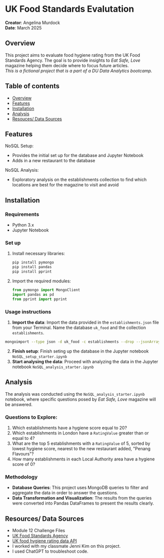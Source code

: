 # UK Food Standards Evalutation
**Creator**: Angelina Murdock  
**Date**: March 2025

## Overview
This project aims to evaluate food hygiene rating from the UK Food Standards Agency. The goal is to provide insights to *Eat Safe, Love* magazine helping them decide where to focus future articles. <br> *This is a fictional project that is a part of a DU Data Analytics bootcamp.*

## Table of contents
- [Overview](#overview)
- [Features](#features)
- [Installation](#installation)
- [Analysis](#analysis)
- [Resouces/ Data Sources](#resources-data-sources)

## Features
NoSQL Setup: 
- Provides the initial set up for the database and Jupyter Notebook
- Adds in a new restaurant to the database

NoSQL Analysis:
- Exploratory analysis on the establishments collection to find which locations are best for the magazine to visit and avoid

## Installation
### Requirements
- Python 3.x
- Jupyter Notebook

### Set up
1. Install necessary libraries:
    ```bash
    pip install pymongo
    pip install pandas
    pip install pprint
    ```

2. Import the required modules:
    ```python
    from pymongo import MongoClient
    import pandas as pd
    from pprint import pprint
    ```

### Usage instructions
1. **Import the data**: 
Import the data provided in the `establishments.json` file from your Terminal. Name the database `uk_food` and the collection `establishments`.

```bash
mongoimport --type json -d uk_food -c establishments --drop --jsonArray establishments.json
```
2. **Finish setup**: Finish seting up the database in the Jupyter notebook `NoSQL_setup_starter.ipynb`
3. **Start analysing the data**: Proceed with analyzing the data in the Jupyter notebook `NoSQL_analysis_starter.ipynb`

## Analysis
The analysis was conducted using the `NoSQL_analysis_starter.ipynb` notebook, where specific questions posed by *Eat Safe, Love* magazine will be answered.

### Questions to Explore:
1. Which establishments have a hygiene score equal to 20?
2. Which establishments in London have a `RatingValue` greater than or equal to 4?
3. What are the top 5 establishments with a `RatingValue` of 5, sorted by lowest hygiene score, nearest to the new restaurant added, "Penang Flavours"?
4. How many establishments in each Local Authority area have a hygiene score of 0? 

### Methodology
- **Database Queries**: This project uses MongoDB queries to filter and aggregate the data in order to answer the questions.
- **Data Transformation and Visualization**: The results from the queries were converted into Pandas DataFrames to present the results clearly.

## Resources/ Data Sources
- Module 12 Challenge Files
- [UK Food Standards Agency](https://www.food.gov.uk/)
- [UK food hygiene rating data API](https://ratings.food.gov.uk/open-data/en-GB)
- I worked with my classmate Jenni Kim on this project.
- I used ChatGPT to troubleshoot code.


